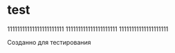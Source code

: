 test
====

11111111111111111111111
111111111111111111111
11111111111111111111

Созданно для тестирования
